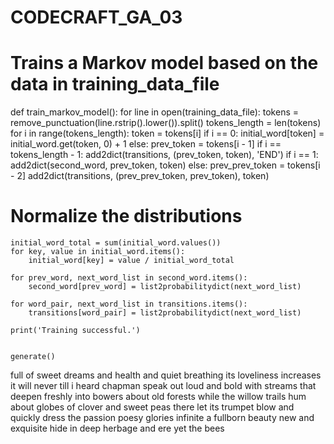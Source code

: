 # CODECRAFT_GA_03
# Trains a Markov model based on the data in training_data_file
def train_markov_model():
    for line in open(training_data_file):
        tokens = remove_punctuation(line.rstrip().lower()).split()
        tokens_length = len(tokens)
        for i in range(tokens_length):
            token = tokens[i]
            if i == 0:
                initial_word[token] = initial_word.get(token, 0) + 1
            else:
                prev_token = tokens[i - 1]
                if i == tokens_length - 1:
                    add2dict(transitions, (prev_token, token), 'END')
                if i == 1:
                    add2dict(second_word, prev_token, token)
                else:
                    prev_prev_token = tokens[i - 2]
                    add2dict(transitions, (prev_prev_token, prev_token), token)
# Normalize the distributions
    initial_word_total = sum(initial_word.values())
    for key, value in initial_word.items():
        initial_word[key] = value / initial_word_total
        
    for prev_word, next_word_list in second_word.items():
        second_word[prev_word] = list2probabilitydict(next_word_list)
        
    for word_pair, next_word_list in transitions.items():
        transitions[word_pair] = list2probabilitydict(next_word_list)
    
    print('Training successful.')


    generate()
full of sweet dreams and health and quiet breathing
its loveliness increases it will never
till i heard chapman speak out loud and bold
with streams that deepen freshly into bowers
about old forests while the willow trails
hum about globes of clover and sweet peas
there let its trumpet blow and quickly dress
the passion poesy glories infinite
a fullborn beauty new and exquisite
hide in deep herbage and ere yet the bees

